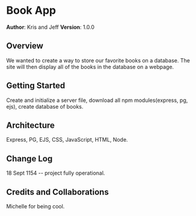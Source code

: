 # Book App

**Author**: Kris and Jeff
**Version**: 1.0.0 

## Overview
We wanted to create a way to store our favorite books on a database.  The site will then display all of the books in the database on a webpage.

## Getting Started
Create and initialize a server file, download all npm modules(express, pg, ejs), create database of books.

## Architecture
Express, PG, EJS, CSS, JavaScript, HTML, Node.

## Change Log

18 Sept 1154 -- project fully operational.

## Credits and Collaborations
Michelle for being cool.